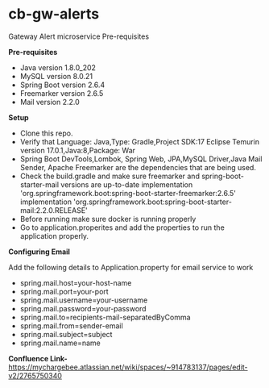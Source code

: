 # cb-gw-alerts
Gateway Alert microservice Pre-requisites

**Pre-requisites**

* Java version 1.8.0_202
* MySQL version 8.0.21
* Spring Boot version 2.6.4
* Freemarker version 2.6.5
* Mail version 2.2.0

**Setup**
* Clone this repo.
* Verify that Language: Java,Type: Gradle,Project SDK:17 Eclipse Temurin version 17.0.1,Java:8,Package: War 
* Spring Boot DevTools,Lombok, Spring Web, JPA,MySQL Driver,Java Mail Sender, Apache Freemarker are the dependencies that are being used.
* Check the build.gradle and make sure freemarker and spring-boot-starter-mail versions are up-to-date 
    implementation 'org.springframework.boot:spring-boot-starter-freemarker:2.6.5'
    implementation 'org.springframework.boot:spring-boot-starter-mail:2.2.0.RELEASE'
* Before running make sure docker is running properly
* Go to application.properites and add the properties to run the application properly. 

**Configuring Email**

Add the following details to Application.property for email service to work
* spring.mail.host=your-host-name
* spring.mail.port=your-port
* spring.mail.username=your-username
* spring.mail.password=your-password
* spring.mail.to=recipients-mail-separatedByComma
* spring.mail.from=sender-email
* spring.mail.subject=subject
* spring.mail.name=name

**Confluence Link-** https://mychargebee.atlassian.net/wiki/spaces/~914783137/pages/edit-v2/2765750340


